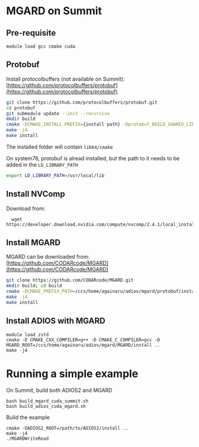 # MGARD on Summit

## Pre-requisite

```
module load gcc cmake cuda
```

## Protobuf

Install protocolbuffers (not available on Summit): [https://github.com/protocolbuffers/protobuf](https://github.com/protocolbuffers/protobuf)

```bash
git clone https://github.com/protocolbuffers/protobuf.git
cd protobuf
git submodule update --init --recursive
mkdir build
cmake -DCMAKE_INSTALL_PREFIX={install path} -Dprotobuf_BUILD_SHARED_LIBS=ON ..
make -j4
make install
```

The installed folder will contain `lib64/cmake`

On system76, protobuf is alread installed, but the path to it needs to be added in the `LD_LIBRARY_PATH`

```bash
export LD_LIBRARY_PATH=/usr/local/lib
```

## Install NVComp

Download from:
```
  wget https://developer.download.nvidia.com/compute/nvcomp/2.4.1/local_installers/nvcomp_2.4.1_x86_64_11.x.tgz
```

## Install MGARD

MGARD can be downloaded from: [https://github.com/CODARcode/MGARD](https://github.com/CODARcode/MGARD)

```bash
git clone https://github.com/CODARcode/MGARD.git
mkdir build; cd build
cmake -DCMAKE_PREFIX_PATH=/ccs/home/againaru/adios/mgard/protobuf/install -DCMAKE_INSTALL_PREFIX=/ccs/home/againaru/adios/mgard/MGARD/install ..
make -j4
make install
```

## Install ADIOS with MGARD

```
module load zstd
cmake -D CMAKE_CXX_COMPILER=g++ -D CMAKE_C_COMPILER=gcc -D MGARD_ROOT=/ccs/home/againaru/adios/mgard/MGARD/install ..
make -j4
```

# Running a simple example

On Summit, build both ADIOS2 and MGARD
```
bash build_mgard_cuda_summit.sh
bash build_adios_cuda_mgard.sh
```

Build the example
```
cmake -DADIOS2_ROOT=/path/to/ADIOS2/install ..
make -j4
./MGARDWriteRead

```
